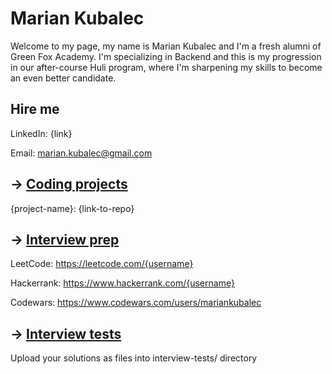 # Marian Kubalec

Welcome to my page, my name is Marian Kubalec and I'm a fresh alumni of Green Fox Academy. I'm specializing in Backend and this is my progression in our after-course Huli program, where I'm sharpening my skills to become an even better candidate.

## Hire me
LinkedIn: {link}

Email: marian.kubalec@gmail.com

## &rarr; [Coding projects](https://github.com/green-fox-academy/definitions/tree/master/project-phase/huli/coding-projects)
{project-name}: {link-to-repo}

## &rarr; [Interview prep](https://github.com/green-fox-academy/teaching-materials/tree/master/interview)
LeetCode: https://leetcode.com/{username}

Hackerrank: https://www.hackerrank.com/{username}

Codewars: https://www.codewars.com/users/mariankubalec

## &rarr; [Interview tests](https://github.com/green-fox-academy/teaching-materials/tree/master/project-phase/tech-interview-tests)
Upload your solutions as files into interview-tests/ directory


